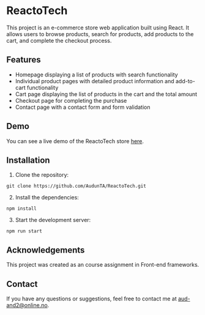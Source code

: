 # ReactoTech

This project is an e-commerce store web application built using React. It allows users to browse products, search for products, add products to the cart, and complete the checkout process.

## Features

- Homepage displaying a list of products with search functionality
- Individual product pages with detailed product information and add-to-cart functionality
- Cart page displaying the list of products in the cart and the total amount
- Checkout page for completing the purchase
- Contact page with a contact form and form validation

## Demo

You can see a live demo of the ReactoTech store [here](https://audunta.github.io/ReactoTech/).

## Installation

1. Clone the repository:
```
git clone https://github.com/AudunTA/ReactoTech.git
```
2. Install the dependencies:
```
npm install
```
3. Start the development server:
```
npm run start
```
## Acknowledgements

This project was created as an course assignment in Front-end frameworks.

## Contact

If you have any questions or suggestions, feel free to contact me at [aud-and2@online.no](mailto:aud-and2@online.no).

